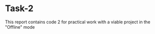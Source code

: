 # Task-2
This report contains code 2 for practical work with a viable project in the "Offline" mode
